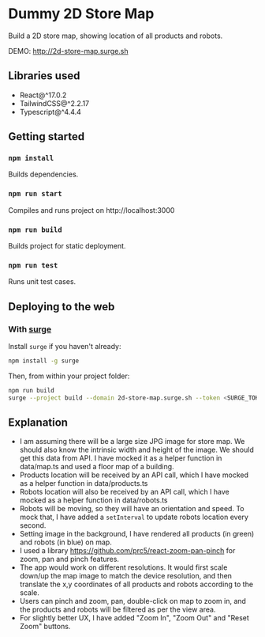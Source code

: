 # Dummy 2D Store Map

Build a 2D store map, showing location of all products and robots.

DEMO: http://2d-store-map.surge.sh

## Libraries used

- React@^17.0.2
- TailwindCSS@^2.2.17
- Typescript@^4.4.4

## Getting started

### `npm install`

Builds dependencies.

### `npm run start`

Compiles and runs project on http://localhost:3000

### `npm run build`

Builds project for static deployment.

### `npm run test`

Runs unit test cases.

## Deploying to the web

### With [surge](https://surge.sh/)

Install `surge` if you haven't already:

```bash
npm install -g surge
```

Then, from within your project folder:

```bash
npm run build
surge --project build --domain 2d-store-map.surge.sh --token <SURGE_TOKEN>
```

## Explanation

- I am assuming there will be a large size JPG image for store map. We should also know the intrinsic width and height of the image. We should get this data from API. I have mocked it as a helper function in data/map.ts and used a floor map of a building.
- Products location will be received by an API call, which I have mocked as a helper function in data/products.ts
- Robots location will also be received by an API call, which I have mocked as a helper function in data/robots.ts
- Robots will be moving, so they will have an orientation and speed. To mock that, I have added a `setInterval` to update robots location every second.
- Setting image in the background, I have rendered all products (in green) and robots (in blue) on map.
- I used a library https://github.com/prc5/react-zoom-pan-pinch for zoom, pan and pinch features.
- The app would work on different resolutions. It would first scale down/up the map image to match the device resolution, and then translate the x,y coordinates of all products and robots according to the scale.
- Users can pinch and zoom, pan, double-click on map to zoom in, and the products and robots will be filtered as per the view area.
- For slightly better UX, I have added "Zoom In", "Zoom Out" and "Reset Zoom" buttons.
